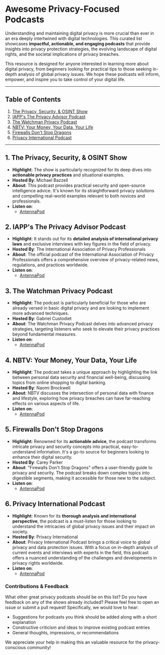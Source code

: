 # Awesome Privacy-Focused Podcasts

Understanding and maintaining digital privacy is more crucial than ever in an era deeply intertwined with digital technologies. This curated list showcases **impactful, actionable, and engaging podcasts** that provide insights into privacy protection strategies, the evolving landscape of digital rights, and the societal implications of privacy breaches.

This resource is designed for anyone interested in learning more about digital privacy, from beginners looking for practical tips to those seeking in-depth analysis of global privacy issues. We hope these podcasts will inform, empower, and inspire you to take control of your digital life.

---

## Table of Contents
1. [The Privacy, Security, & OSINT Show](#1-the-privacy-security--osint-show) 
2. [IAPP's The Privacy Advisor Podcast](#2-iapps-the-privacy-advisor-podcast)
3. [The Watchman Privacy Podcast](#6-the-watchman-privacy-podcast)
4. [NBTV: Your Money, Your Data, Your Life](#7-nbtv-your-money-your-data-your-life) 
5. [Firewalls Don't Stop Dragons](#8-firewalls-dont-stop-dragons)
6. [Privacy International Podcast](#9-privacy-international-podcast)

---

## 1. **The Privacy, Security, & OSINT Show**
- **Highlight**: The show is particularly recognized for its deep dives into **actionable privacy practices** and situational examples.
- **Hosted By**: Michael Bazzell 
- **About**: This podcast provides practical security and open-source intelligence advice. It's known for its straightforward privacy solutions and compelling real-world examples relevant to both novices and professionals.
- **Listen on**:
  - [AntennaPod](https://github.com/AntennaPod/AntennaPod)

## 2. **IAPP's The Privacy Advisor Podcast**
- **Highlight**: It stands out for its **detailed analysis of international privacy laws** and exclusive interviews with key figures in the field of privacy.
- **Hosted By**: The International Association of Privacy Professionals
- **About**: The official podcast of the International Association of Privacy Professionals offers a comprehensive overview of privacy-related news, regulations, and practices worldwide.  
- **Listen on**:
  - [AntennaPod](https://github.com/AntennaPod/AntennaPod)

## 3. **The Watchman Privacy Podcast**
- **Highlight**: The podcast is particularly beneficial for those who are already versed in basic digital privacy and are looking to implement more advanced techniques.
- **Hosted By**: Gabriel Custodiet
- **About**: The Watchman Privacy Podcast delves into advanced privacy strategies, targeting listeners who seek to elevate their privacy practices beyond fundamental measures. 
- **Listen on**:
  - [AntennaPod](https://github.com/AntennaPod/AntennaPod)
  
## 4. **NBTV: Your Money, Your Data, Your Life** 
- **Highlight**: The podcast takes a unique approach by highlighting the link between personal data security and financial well-being, discussing topics from online shopping to digital banking.  
- **Hosted By**: Naomi Brockwell
- **About**: NBTV discusses the intersection of personal data with finance and lifestyle, exploring how privacy breaches can have far-reaching effects on various aspects of life.
- **Listen on**:
  - [AntennaPod](https://github.com/AntennaPod/AntennaPod)

## 5. **Firewalls Don't Stop Dragons**
- **Highlight**: Renowned for its **actionable advice**, the podcast transforms intricate privacy and security concepts into practical, easy-to-understand information. It's a go-to source for beginners looking to enhance their digital security.
- **Hosted By**: Carey Parker
- **About**: "Firewalls Don't Stop Dragons" offers a user-friendly guide to privacy and security. The podcast breaks down complex topics into digestible segments, making it accessible for those new to the subject.  
- **Listen on**:
  - [AntennaPod](https://github.com/AntennaPod/AntennaPod)
  
## 6. **Privacy International Podcast**
- **Highlight**: Known for its **thorough analysis and international perspective**, the podcast is a must-listen for those looking to understand the intricacies of global privacy issues and their impact on society.  
- **Hosted By**: Privacy International
- **About**: Privacy International Podcast brings a critical voice to global privacy and data protection issues. With a focus on in-depth analysis of current events and interviews with experts in the field, this podcast offers a nuanced understanding of the challenges and developments in privacy rights worldwide.
- **Listen on**:
  - [AntennaPod](https://github.com/AntennaPod/AntennaPod)

### Contributions & Feedback
What other great privacy podcasts should be on this list? Do you have feedback on any of the shows already included? Please feel free to open an issue or submit a pull request! Specifically, we would love to hear:
- Suggestions for podcasts you think should be added along with a short explanation 
- Constructive criticism and ideas to improve existing podcast entries
- General thoughts, impressions, or recommendations

We appreciate your help in making this an valuable resource for the privacy-conscious community!
